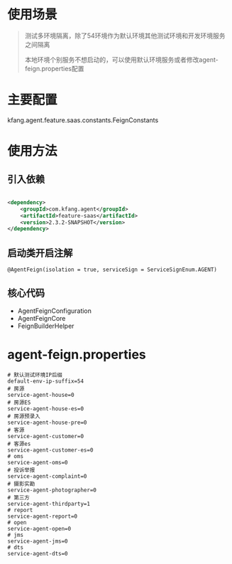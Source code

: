 # 使用场景

> 测试多环境隔离，除了54环境作为默认环境其他测试环境和开发环境服务之间隔离
>
> 本地环境个别服务不想启动的，可以使用默认环境服务或者修改agent-feign.properties配置

# 主要配置

kfang.agent.feature.saas.constants.FeignConstants

# 使用方法

## 引入依赖

```xml

<dependency>
    <groupId>com.kfang.agent</groupId>
    <artifactId>feature-saas</artifactId>
    <version>2.3.2-SNAPSHOT</version>
</dependency>
```

## 启动类开启注解

`@AgentFeign(isolation = true, serviceSign = ServiceSignEnum.AGENT)`

## 核心代码

- AgentFeignConfiguration
- AgentFeignCore
- FeignBuilderHelper

# agent-feign.properties

```
# 默认测试环境IP后缀
default-env-ip-suffix=54
# 房源
service-agent-house=0
# 房源ES
service-agent-house-es=0
# 房源预录入
service-agent-house-pre=0
# 客源
service-agent-customer=0
# 客源es
service-agent-customer-es=0
# oms
service-agent-oms=0
# 投诉举报
service-agent-complaint=0
# 摄影实勘
service-agent-photographer=0
# 第三方
service-agent-thirdparty=1
# report
service-agent-report=0
# open
service-agent-open=0
# jms
service-agent-jms=0
# dts
service-agent-dts=0

```